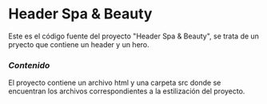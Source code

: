 # Header Spa & Beauty

Este es el código fuente del proyecto "Header Spa & Beauty", se trata de un pryecto que contiene un header y un hero.

### _Contenido_

El proyecto contiene un archivo html y una carpeta src donde se encuentran los archivos correspondientes a la estilización del proyecto.
